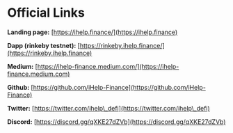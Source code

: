 # Official Links

**Landing page:** [https://ihelp.finance/](https://ihelp.finance)

**Dapp (rinkeby testnet):** [https://rinkeby.ihelp.finance/](https://rinkeby.ihelp.finance)

**Medium:** [https://ihelp-finance.medium.com/](https://ihelp-finance.medium.com)

**Github:** [https://github.com/iHelp-Finance](https://github.com/iHelp-Finance)

**Twitter:** [https://twitter.com/ihelp\_defi](https://twitter.com/ihelp\_defi)

**Discord:** [https://discord.gg/qXKE27dZVb](https://discord.gg/qXKE27dZVb)
